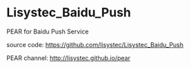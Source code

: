 Lisystec_Baidu_Push
===============================

PEAR for Baidu Push Service

source code:
https://github.com/lisystec/Lisystec_Baidu_Push

PEAR channel:
http://lisystec.github.io/pear
